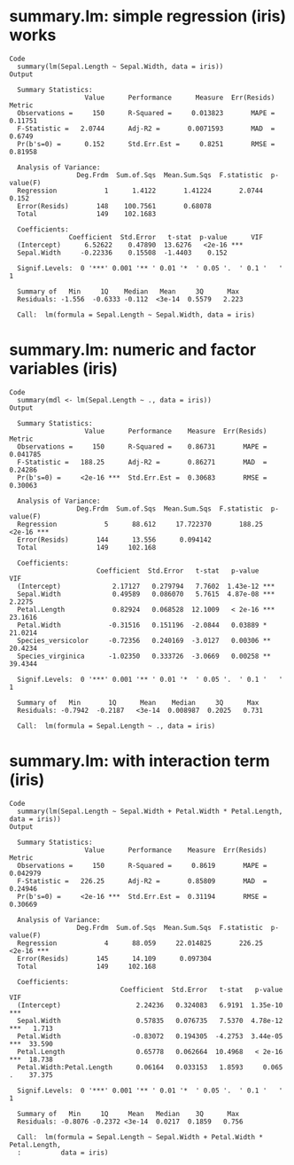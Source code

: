 # summary.lm: simple regression (iris) works

    Code
      summary(lm(Sepal.Length ~ Sepal.Width, data = iris))
    Output
      
      Summary Statistics:
                       Value      Performance      Measure  Err(Resids)   Metric
      Observations =     150      R-Squared =     0.013823       MAPE =  0.11751
      F-Statistic =   2.0744      Adj-R2 =       0.0071593       MAD  =   0.6749
      Pr(b's=0) =      0.152      Std.Err.Est =     0.8251       RMSE =  0.81958
      
      Analysis of Variance:
                     Deg.Frdm  Sum.of.Sqs  Mean.Sum.Sqs  F.statistic  p-value(F)    
      Regression            1      1.4122       1.41224       2.0744       0.152    
      Error(Resids)       148    100.7561       0.68078                             
      Total               149    102.1683                                           
      
      Coefficients:
                   Coefficient  Std.Error   t-stat  p-value      VIF
      (Intercept)      6.52622    0.47890  13.6276   <2e-16 ***     
      Sepal.Width     -0.22336    0.15508  -1.4403    0.152         
                                                                           
      Signif.Levels:  0 '***' 0.001 '** ' 0.01 '*  ' 0.05 '.  ' 0.1 '   ' 1
                                                                
      Summary of   Min     1Q    Median   Mean     3Q      Max  
      Residuals: -1.556  -0.6333 -0.112  <3e-14  0.5579   2.223 
                                                                  
      Call:  lm(formula = Sepal.Length ~ Sepal.Width, data = iris)

# summary.lm: numeric and factor variables (iris)

    Code
      summary(mdl <- lm(Sepal.Length ~ ., data = iris))
    Output
      
      Summary Statistics:
                       Value      Performance    Measure  Err(Resids)    Metric
      Observations =     150      R-Squared =    0.86731       MAPE =  0.041785
      F-Statistic =   188.25      Adj-R2 =       0.86271       MAD  =   0.24286
      Pr(b's=0) =     <2e-16 ***  Std.Err.Est =  0.30683       RMSE =   0.30063
      
      Analysis of Variance:
                     Deg.Frdm  Sum.of.Sqs  Mean.Sum.Sqs  F.statistic  p-value(F)    
      Regression            5      88.612     17.722370       188.25      <2e-16 ***
      Error(Resids)       144      13.556      0.094142                             
      Total               149     102.168                                           
      
      Coefficients:
                          Coefficient  Std.Error   t-stat   p-value          VIF
      (Intercept)             2.17127   0.279794   7.7602  1.43e-12 ***         
      Sepal.Width             0.49589   0.086070   5.7615  4.87e-08 ***   2.2275
      Petal.Length            0.82924   0.068528  12.1009   < 2e-16 ***  23.1616
      Petal.Width            -0.31516   0.151196  -2.0844   0.03889 *    21.0214
      Species_versicolor     -0.72356   0.240169  -3.0127   0.00306 **   20.4234
      Species_virginica      -1.02350   0.333726  -3.0669   0.00258 **   39.4344
                                                                           
      Signif.Levels:  0 '***' 0.001 '** ' 0.01 '*  ' 0.05 '.  ' 0.1 '   ' 1
                                                                      
      Summary of   Min       1Q      Mean    Median     3Q      Max   
      Residuals: -0.7942  -0.2187   <3e-14  0.008987  0.2025   0.731  
                                                        
      Call:  lm(formula = Sepal.Length ~ ., data = iris)

# summary.lm: with interaction term (iris)

    Code
      summary(lm(Sepal.Length ~ Sepal.Width + Petal.Width * Petal.Length, data = iris))
    Output
      
      Summary Statistics:
                       Value      Performance    Measure  Err(Resids)    Metric
      Observations =     150      R-Squared =     0.8619       MAPE =  0.042979
      F-Statistic =   226.25      Adj-R2 =       0.85809       MAD  =   0.24946
      Pr(b's=0) =     <2e-16 ***  Std.Err.Est =  0.31194       RMSE =   0.30669
      
      Analysis of Variance:
                     Deg.Frdm  Sum.of.Sqs  Mean.Sum.Sqs  F.statistic  p-value(F)    
      Regression            4      88.059     22.014825       226.25      <2e-16 ***
      Error(Resids)       145      14.109      0.097304                             
      Total               149     102.168                                           
      
      Coefficients:
                                Coefficient  Std.Error   t-stat   p-value         VIF
      (Intercept)                   2.24236   0.324083   6.9191  1.35e-10 ***        
      Sepal.Width                   0.57835   0.076735   7.5370  4.78e-12 ***   1.713
      Petal.Width                  -0.83072   0.194305  -4.2753  3.44e-05 ***  33.590
      Petal.Length                  0.65778   0.062664  10.4968   < 2e-16 ***  18.738
      Petal.Width:Petal.Length      0.06164   0.033153   1.8593     0.065 .    37.375
                                                                           
      Signif.Levels:  0 '***' 0.001 '** ' 0.01 '*  ' 0.05 '.  ' 0.1 '   ' 1
                                                                
      Summary of   Min     1Q     Mean   Median    3Q      Max  
      Residuals: -0.8076 -0.2372 <3e-14  0.0217  0.1859   0.756 
                                                                                   
      Call:  lm(formula = Sepal.Length ~ Sepal.Width + Petal.Width * Petal.Length, 
      :          data = iris)                                                      

